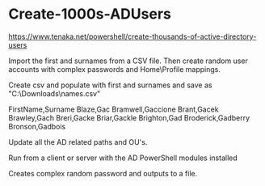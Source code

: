 # Create-1000s-ADUsers

https://www.tenaka.net/powershell/create-thousands-of-active-directory-users

Import the first and surnames from a CSV file. Then create random user accounts with complex passwords and Home\Profile mappings.

Create csv and populate with first and surnames and save as "C:\Downloads\names.csv"


FirstName,Surname
Blaze,Gac
Bramwell,Gaccione
Brant,Gacek
Brawley,Gach
Breri,Gacke
Briar,Gackle
Brighton,Gad
Broderick,Gadberry
Bronson,Gadbois

Update all the AD related paths and OU's.

Run from a client or server with the AD PowerShell modules installed

Creates complex random password and outputs to a file.
